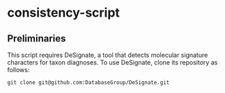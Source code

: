 # consistency-script


## Preliminaries
This script requires DeSignate, a tool that detects molecular signature characters for taxon diagnoses. To use DeSignate, clone its repository as follows:

```
git clone git@github.com:DatabaseGroup/DeSignate.git
```
